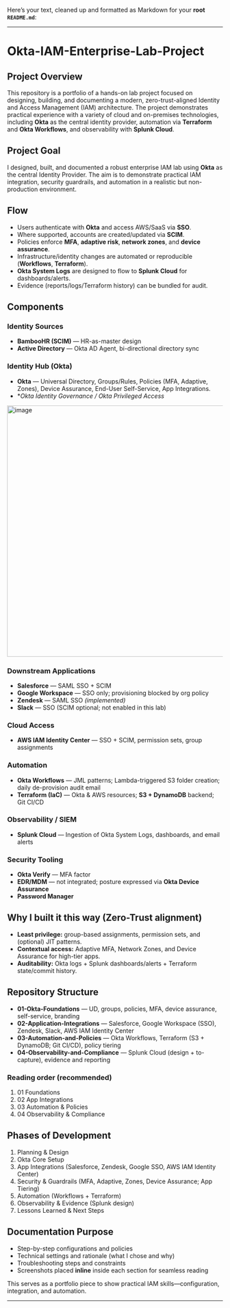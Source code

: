 Here’s your text, cleaned up and formatted as Markdown for your **root `README.md`**:

---

# Okta-IAM-Enterprise-Lab-Project

## Project Overview

This repository is a portfolio of a hands-on lab project focused on designing, building, and documenting a modern, zero-trust-aligned Identity and Access Management (IAM) architecture. The project demonstrates practical experience with a variety of cloud and on-premises technologies, including **Okta** as the central identity provider, automation via **Terraform** and **Okta Workflows**, and observability with **Splunk Cloud**.

## Project Goal

I designed, built, and documented a robust enterprise IAM lab using **Okta** as the central Identity Provider. The aim is to demonstrate practical IAM integration, security guardrails, and automation in a realistic but non-production environment.

## Flow

* Users authenticate with **Okta** and access AWS/SaaS via **SSO**.
* Where supported, accounts are created/updated via **SCIM**.
* Policies enforce **MFA**, **adaptive risk**, **network zones**, and **device assurance**.
* Infrastructure/identity changes are automated or reproducible (**Workflows**, **Terraform**).
* **Okta System Logs** are designed to flow to **Splunk Cloud** for dashboards/alerts.
* Evidence (reports/logs/Terraform history) can be bundled for audit.

## Components

### Identity Sources

* **BambooHR (SCIM)** — HR-as-master design
* **Active Directory** — Okta AD Agent, bi-directional directory sync

### Identity Hub (Okta)

* **Okta** — Universal Directory, Groups/Rules, Policies (MFA, Adaptive, Zones), Device Assurance, End-User Self-Service, App Integrations.
* \**Okta Identity Governance / Okta Privileged Access*

<img width="822" height="587" alt="image" src="https://github.com/user-attachments/assets/a595ab51-ee94-417a-bf61-465180fe20e1" />

### Downstream Applications

* **Salesforce** — SAML SSO + SCIM
* **Google Workspace** — SSO only; provisioning blocked by org policy
* **Zendesk** — SAML SSO *(implemented)*
* **Slack** — SSO (SCIM optional; not enabled in this lab)

### Cloud Access

* **AWS IAM Identity Center** — SSO + SCIM, permission sets, group assignments

### Automation

* **Okta Workflows** — JML patterns; Lambda-triggered S3 folder creation; daily de-provision audit email
* **Terraform (IaC)** — Okta & AWS resources; **S3 + DynamoDB** backend; Git CI/CD

### Observability / SIEM

* **Splunk Cloud** — Ingestion of Okta System Logs, dashboards, and email alerts 

### Security Tooling

* **Okta Verify** — MFA factor
* **EDR/MDM** — not integrated; posture expressed via **Okta Device Assurance**
* **Password Manager**

## Why I built it this way (Zero-Trust alignment)

* **Least privilege:** group-based assignments, permission sets, and (optional) JIT patterns.
* **Contextual access:** Adaptive MFA, Network Zones, and Device Assurance for high-tier apps.
* **Auditability:** Okta logs + Splunk dashboards/alerts + Terraform state/commit history.

## Repository Structure

* **01-Okta-Foundations** — UD, groups, policies, MFA, device assurance, self-service, branding
* **02-Application-Integrations** — Salesforce, Google Workspace (SSO), Zendesk, Slack, AWS IAM Identity Center
* **03-Automation-and-Policies** — Okta Workflows, Terraform (S3 + DynamoDB; Git CI/CD), policy tiering
* **04-Observability-and-Compliance** — Splunk Cloud (design + to-capture), evidence and reporting

### Reading order (recommended)

1. 01 Foundations
2. 02 App Integrations
3. 03 Automation & Policies
4. 04 Observability & Compliance

## Phases of Development

1. Planning & Design
2. Okta Core Setup
3. App Integrations (Salesforce, Zendesk, Google SSO, AWS IAM Identity Center)
4. Security & Guardrails (MFA, Adaptive, Zones, Device Assurance; App Tiering)
5. Automation (Workflows + Terraform)
6. Observability & Evidence (Splunk design)
7. Lessons Learned & Next Steps

## Documentation Purpose

* Step-by-step configurations and policies
* Technical settings and rationale (what I chose and why)
* Troubleshooting steps and constraints
* Screenshots placed **inline** inside each section for seamless reading

This serves as a portfolio piece to show practical IAM skills—configuration, integration, and automation.

---
